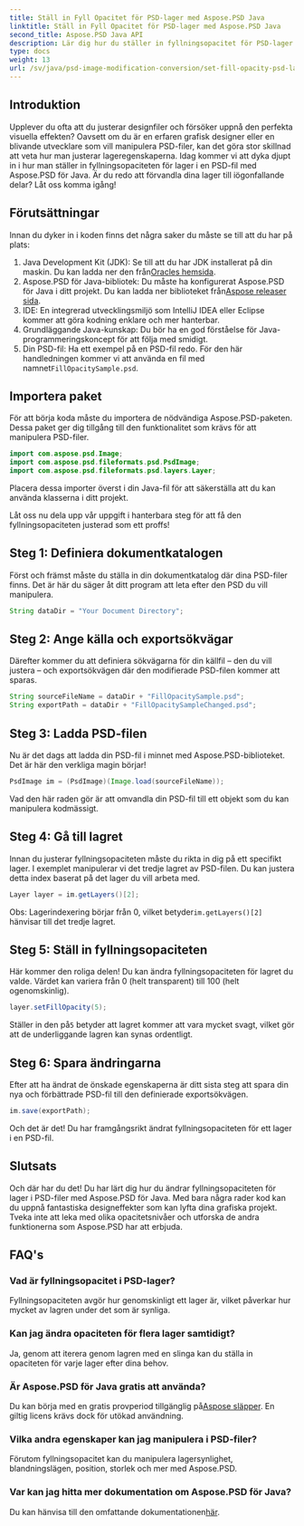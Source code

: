 ```yaml
---
title: Ställ in Fyll Opacitet för PSD-lager med Aspose.PSD Java
linktitle: Ställ in Fyll Opacitet för PSD-lager med Aspose.PSD Java
second_title: Aspose.PSD Java API
description: Lär dig hur du ställer in fyllningsopacitet för PSD-lager med Aspose.PSD för Java i denna steg-för-steg-guide. Förbättra dina grafiska designprojekt effektivt.
type: docs
weight: 13
url: /sv/java/psd-image-modification-conversion/set-fill-opacity-psd-layers/
---
```

## Introduktion
Upplever du ofta att du justerar designfiler och försöker uppnå den perfekta visuella effekten? Oavsett om du är en erfaren grafisk designer eller en blivande utvecklare som vill manipulera PSD-filer, kan det göra stor skillnad att veta hur man justerar lageregenskaperna. Idag kommer vi att dyka djupt in i hur man ställer in fyllningsopaciteten för lager i en PSD-fil med Aspose.PSD för Java. Är du redo att förvandla dina lager till iögonfallande delar? Låt oss komma igång!
## Förutsättningar
Innan du dyker in i koden finns det några saker du måste se till att du har på plats:
1.  Java Development Kit (JDK): Se till att du har JDK installerat på din maskin. Du kan ladda ner den från[Oracles hemsida](https://www.oracle.com/java/technologies/javase-downloads.html).
2.  Aspose.PSD för Java-bibliotek: Du måste ha konfigurerat Aspose.PSD för Java i ditt projekt. Du kan ladda ner biblioteket från[Aspose releaser sida](https://releases.aspose.com/psd/java/).
3. IDE: En integrerad utvecklingsmiljö som IntelliJ IDEA eller Eclipse kommer att göra kodning enklare och mer hanterbar.
4. Grundläggande Java-kunskap: Du bör ha en god förståelse för Java-programmeringskoncept för att följa med smidigt.
5.  Din PSD-fil: Ha ett exempel på en PSD-fil redo. För den här handledningen kommer vi att använda en fil med namnet`FillOpacitySample.psd`.
## Importera paket
För att börja koda måste du importera de nödvändiga Aspose.PSD-paketen. Dessa paket ger dig tillgång till den funktionalitet som krävs för att manipulera PSD-filer.
```java
import com.aspose.psd.Image;
import com.aspose.psd.fileformats.psd.PsdImage;
import com.aspose.psd.fileformats.psd.layers.Layer;
```
Placera dessa importer överst i din Java-fil för att säkerställa att du kan använda klasserna i ditt projekt.

Låt oss nu dela upp vår uppgift i hanterbara steg för att få den fyllningsopaciteten justerad som ett proffs!
## Steg 1: Definiera dokumentkatalogen
Först och främst måste du ställa in din dokumentkatalog där dina PSD-filer finns. Det är här du säger åt ditt program att leta efter den PSD du vill manipulera.
```java
String dataDir = "Your Document Directory";
```
## Steg 2: Ange källa och exportsökvägar
Därefter kommer du att definiera sökvägarna för din källfil – den du vill justera – och exportsökvägen där den modifierade PSD-filen kommer att sparas.
```java
String sourceFileName = dataDir + "FillOpacitySample.psd";
String exportPath = dataDir + "FillOpacitySampleChanged.psd";
```
## Steg 3: Ladda PSD-filen
Nu är det dags att ladda din PSD-fil i minnet med Aspose.PSD-biblioteket. Det är här den verkliga magin börjar!
```java
PsdImage im = (PsdImage)(Image.load(sourceFileName));
```
Vad den här raden gör är att omvandla din PSD-fil till ett objekt som du kan manipulera kodmässigt.
## Steg 4: Gå till lagret
Innan du justerar fyllningsopaciteten måste du rikta in dig på ett specifikt lager. I exemplet manipulerar vi det tredje lagret av PSD-filen. Du kan justera detta index baserat på det lager du vill arbeta med.
```java
Layer layer = im.getLayers()[2];
```
 Obs: Lagerindexering börjar från 0, vilket betyder`im.getLayers()[2]` hänvisar till det tredje lagret.
## Steg 5: Ställ in fyllningsopaciteten
Här kommer den roliga delen! Du kan ändra fyllningsopaciteten för lagret du valde. Värdet kan variera från 0 (helt transparent) till 100 (helt ogenomskinlig).
```java
layer.setFillOpacity(5);
```
 Ställer in den på`5` betyder att lagret kommer att vara mycket svagt, vilket gör att de underliggande lagren kan synas ordentligt.
## Steg 6: Spara ändringarna
Efter att ha ändrat de önskade egenskaperna är ditt sista steg att spara din nya och förbättrade PSD-fil till den definierade exportsökvägen.
```java
im.save(exportPath);
```
Och det är det! Du har framgångsrikt ändrat fyllningsopaciteten för ett lager i en PSD-fil.
## Slutsats
Och där har du det! Du har lärt dig hur du ändrar fyllningsopaciteten för lager i PSD-filer med Aspose.PSD för Java. Med bara några rader kod kan du uppnå fantastiska designeffekter som kan lyfta dina grafiska projekt. Tveka inte att leka med olika opacitetsnivåer och utforska de andra funktionerna som Aspose.PSD har att erbjuda.
## FAQ's
### Vad är fyllningsopacitet i PSD-lager?
Fyllningsopaciteten avgör hur genomskinligt ett lager är, vilket påverkar hur mycket av lagren under det som är synliga.
### Kan jag ändra opaciteten för flera lager samtidigt?
Ja, genom att iterera genom lagren med en slinga kan du ställa in opaciteten för varje lager efter dina behov.
### Är Aspose.PSD för Java gratis att använda?
 Du kan börja med en gratis provperiod tillgänglig på[Aspose släpper](https://releases.aspose.com/). En giltig licens krävs dock för utökad användning.
### Vilka andra egenskaper kan jag manipulera i PSD-filer?
Förutom fyllningsopacitet kan du manipulera lagersynlighet, blandningslägen, position, storlek och mer med Aspose.PSD.
### Var kan jag hitta mer dokumentation om Aspose.PSD för Java?
 Du kan hänvisa till den omfattande dokumentationen[här](https://reference.aspose.com/psd/java/).